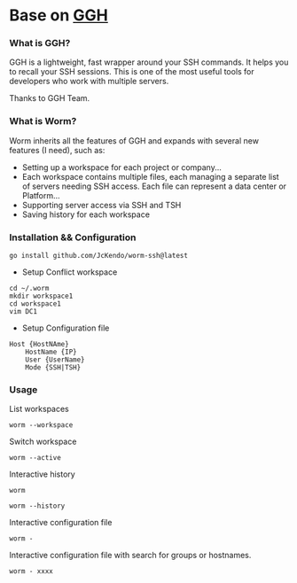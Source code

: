 # Base on [GGH](https://github.com/byawitz/ggh)

### What is GGH?

GGH is a lightweight, fast wrapper around your SSH commands. It helps you to recall your SSH sessions.
This is one of the most useful tools for developers who work with multiple servers.

Thanks to GGH Team.

### What is Worm?

Worm inherits all the features of GGH and expands with several new features (I need), such as:

- Setting up a workspace for each project or company...
- Each workspace contains multiple files, each managing a separate list of servers needing SSH access. Each file can represent a data center or Platform…
- Supporting server access via SSH and TSH
- Saving history for each workspace

### Installation && Configuration

```shell
go install github.com/JcKendo/worm-ssh@latest
```
- Setup Conflict workspace

```shell
cd ~/.worm
mkdir workspace1
cd workspace1 
vim DC1 
```

- Setup Configuration file

```text
Host {HostNAme}
	HostName {IP}
	User {UserName}
	Mode {SSH|TSH}
````

### Usage

List workspaces

```shell
worm --workspace
```

Switch workspace

```shell
worm --active 
```

Interactive history

```shell
worm 
```

```shell
worm --history
```

Interactive configuration file

```shell
worm -
```

Interactive configuration file with search for groups or hostnames.

```shell
worm - xxxx
```
